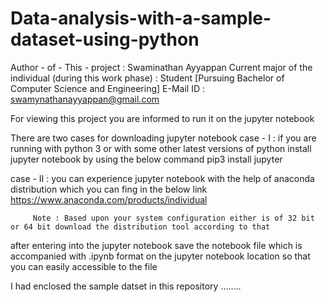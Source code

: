 # Data-analysis-with-a-sample-dataset-using-python
Author - of - This - project : Swaminathan Ayyappan
Current major of the individual (during this work phase) : Student [Pursuing Bachelor of Computer Science and Engineering]
E-Mail ID : swamynathanayyappan@gmail.com

For viewing this project you are informed to run it on the jupyter notebook


There are two cases for downloading jupyter notebook 
 case - I :
       if you are running with python 3 or with some other latest versions of python install jupyter notebook by using the below command
           pip3 install jupyter
     
case - II :
        you can experience jupyter notebook with the help of anaconda distribution which you can fing in the below link 
         https://www.anaconda.com/products/individual
         
         Note : Based upon your system configuration either is of 32 bit or 64 bit download the distribution tool according to that

after entering into the jupyter notebook save the notebook file which is accompanied with .ipynb format on the jupyter notebook location so that you can easily accessible to the file

I had enclosed the sample datset in this repository ........
